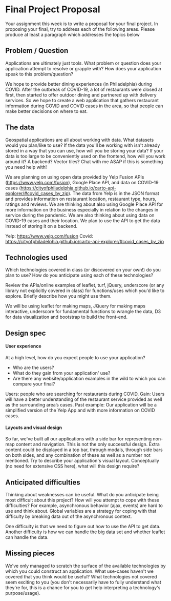 # Final Project Proposal

Your assignment this week is to write a proposal for your final project.
In proposing your final, try to address each of the following areas.
Please produce at least a paragraph which addresses the topics below

## Problem / Question

Applications are ultimately just tools. What problem or question does
your application attempt to resolve or grapple with? How does your
application speak to this problem/question?

We hope to provide better dining experiences (in Philadelphia) during COVID. After the outbreak of COVID-19, a lot of restaurants were closed at first, then started to offer outdoor dining and partnered up with delivery services. So we hope to create a web application that gathers restaurant information during COVID and COVID cases in the area, so that people can make better decisions on where to eat.

## The data

Geospatial applications are all about working with data. What datasets
would you plan/like to use? If the data you'll be working with isn't
already stored in a way that you can use, how will you be storing your data?
If your data is too large to be conveniently used on the frontend, how will
you work around it? A backend? Vector tiles? Chat with me ASAP if this is
something you need help with!

We are planning on using open data provided by Yelp Fusion APIs (https://www.yelp.com/fusion), Google Place API, and data on COVID-19 cases (https://cityofphiladelphia.github.io/carto-api-explorer/#covid_cases_by_zip). The data from Yelp is in the JSON format and provides information on restaurant location, restaurant type, hours, ratings and reviews. We are thinking about also using Google Place API for more information on the business especially in relation to the changes in service during the pandemic. We are also thinking about using data on COVID-19 cases and their location. We plan to use the API to get the data instead of storing it on a backend. 

Yelp: https://www.yelp.com/fusion
Covid: https://cityofphiladelphia.github.io/carto-api-explorer/#covid_cases_by_zip


## Technologies used

Which technologies covered in class (or discovered on your own!) do you
plan to use? How do you anticipate using each of these technologies?

Review the APIs/online examples of leaflet, turf, jQuery, underscore (or
any library not explicitly covered in class) for functions/uses which
you'd like to explore. Briefly describe how you might use them.

We will be using leaflet for making maps, JQuery for making maps interactive, underscore for fundamental functions to wrangle the data, D3 for data visualization and bootstrap to build the front-end.

## Design spec

#### User experience

At a high level, how do you expect people to use your application?
- Who are the users?
- What do they gain from your application' use?
- Are there any website/application examples in the wild to which you can compare your final?

Users: people who are searching for restaurants during COVID.
Gain: Users will have a better understanding of the restaurant service provided as well as the surrounding area’s cases.
Past example: Our application will be a simplified version of the Yelp App and with more information on COVID cases.

#### Layouts and visual design

So far, we've built all our applications with a side bar for
representing non-map content and navigation. This is not the only
successful design. Extra content could be displayed in a top bar,
through modals, through side bars on both sides, and any combination of
these as well as a number not mentioned. Try to describe your
application's visual layout. Conceptually (no need for extensive CSS
here), what will this design require?

## Anticipated difficulties

Thinking about weaknesses can be useful. What do you anticipate being
most difficult about this project? How will you attempt to cope with
these difficulties? For example, asynchronous behavior (ajax, events)
are hard to use and think about. Global variables are a strategy for
coping with that difficulty by breaking data out of the asynchronous
context.

One difficulty is that we need to figure out how to use the API to get data. Another difficulty is how we can handle the big data set and whether leaflet can handle the data. 

## Missing pieces

We've only managed to scratch the surface of the available technologies
by which you could construct an application. What use-cases haven't we covered
that you think would be useful? What technologies not covered seem exciting to
you (you don't necessarily have to fully understand what they're for,
this is a chance for you to get help interpreting a technology's
purpose/usage).

